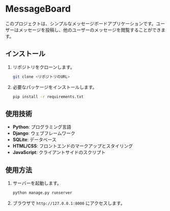# MessageBoard

このプロジェクトは、シンプルなメッセージボードアプリケーションです。ユーザーはメッセージを投稿し、他のユーザーのメッセージを閲覧することができます。

## インストール

1. リポジトリをクローンします。
   ```bash
   git clone <リポジトリのURL>
   ```
2. 必要なパッケージをインストールします。
   ```bash
   pip install -r requirements.txt
   ```

## 使用技術

- **Python**: プログラミング言語
- **Django**: ウェブフレームワーク
- **SQLite**: データベース
- **HTML/CSS**: フロントエンドのマークアップとスタイリング
- **JavaScript**: クライアントサイドのスクリプト

## 使用方法

1. サーバーを起動します。
   ```bash
   python manage.py runserver
   ```
2. ブラウザで `http://127.0.0.1:8000` にアクセスします。
